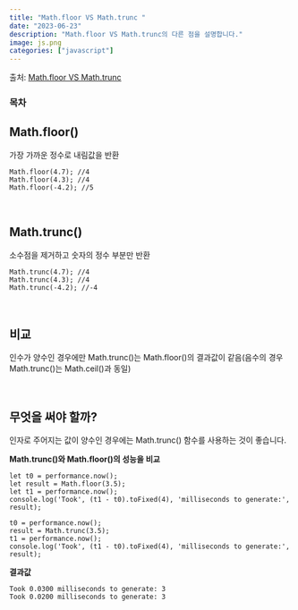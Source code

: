 ```yaml
---
title: "Math.floor VS Math.trunc "
date: "2023-06-23"
description: "Math.floor VS Math.trunc의 다른 점을 설명합니다."
image: js.png
categories: ["javascript"]
---
```


출처: <a href='https://stackoverflow.com/questions/38702724/math-floor-vs-math-trunc-javascript' className=''>Math.floor VS Math.trunc</a>

### 목차

## Math.floor()

가장 가까운 정수로 내림값을 반환

```js[class="line-numbers"]
Math.floor(4.7); //4
Math.floor(4.3); //4
Math.floor(-4.2); //5
```

<br>

## Math.trunc()

소수점을 제거하고 숫자의 정수 부분만 반환

```js[class="line-numbers"]
Math.trunc(4.7); //4
Math.trunc(4.3); //4
Math.trunc(-4.2); //-4
```

<br>

## 비교

인수가 양수인 경우에만 Math.trunc()는 Math.floor()의 결과값이 같음(음수의 경우 Math.trunc()는 Math.ceil()과 동일)

<br>

## 무엇을 써야 할까?

인자로 주어지는 값이 양수인 경우에는 Math.trunc() 함수를 사용하는 것이 좋습니다.

**Math.trunc()와 Math.floor()의 성능을 비교**

```js[class="line-numbers"]
let t0 = performance.now();
let result = Math.floor(3.5);
let t1 = performance.now();
console.log('Took', (t1 - t0).toFixed(4), 'milliseconds to generate:', result);

t0 = performance.now();
result = Math.trunc(3.5);
t1 = performance.now();
console.log('Took', (t1 - t0).toFixed(4), 'milliseconds to generate:', result);

```

**결과값**

```
Took 0.0300 milliseconds to generate: 3
Took 0.0200 milliseconds to generate: 3
```
